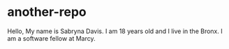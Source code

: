 # another-repo
Hello, My name is Sabryna Davis. I am 18 years old and I live in the Bronx. I am a software fellow at Marcy. 